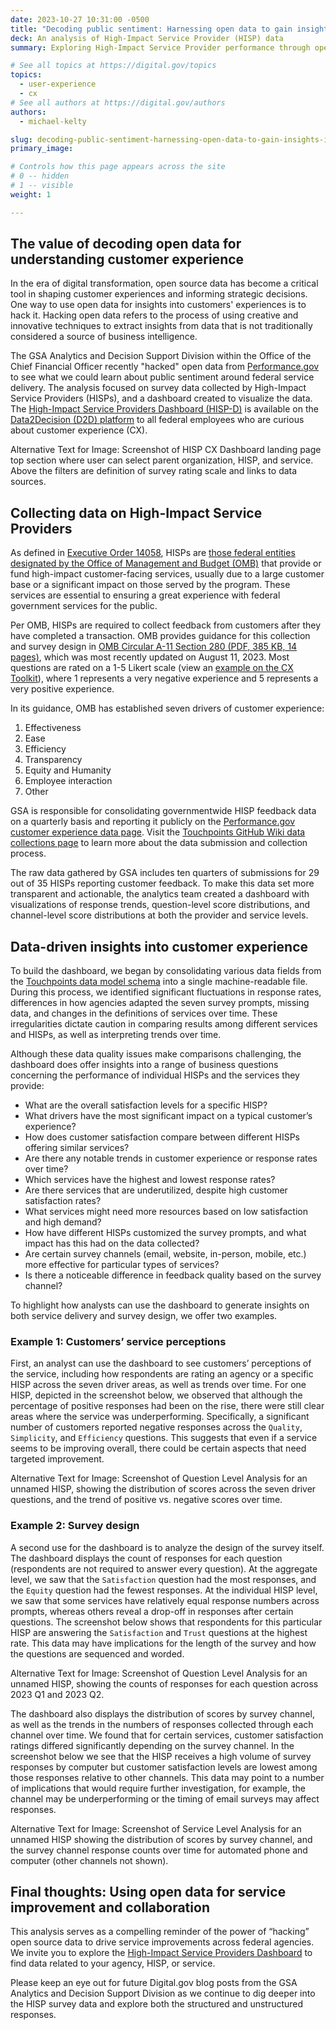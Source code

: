```yaml
---
date: 2023-10-27 10:31:00 -0500
title: "Decoding public sentiment: Harnessing open data to gain insights into service delivery"
deck: An analysis of High-Impact Service Provider (HISP) data
summary: Exploring High-Impact Service Provider performance through open source data analysis to enhance customer experience with federal services.

# See all topics at https://digital.gov/topics
topics:
  - user-experience
  - cx
# See all authors at https://digital.gov/authors
authors:
  - michael-kelty

slug: decoding-public-sentiment-harnessing-open-data-to-gain-insights-into-service-delivery
primary_image: 

# Controls how this page appears across the site
# 0 -- hidden
# 1 -- visible
weight: 1

---
```


## The value of decoding open data for understanding customer experience 

In the era of digital transformation, open source data has become a critical tool in shaping customer experiences and informing strategic decisions. One way to use open data for insights into customers' experiences is to hack it. Hacking open data refers to the process of using creative and innovative techniques to extract insights from data that is not traditionally considered a source of business intelligence.

The GSA Analytics and Decision Support Division within the Office of the Chief Financial Officer recently "hacked" open data from [Performance.gov](https://www.performance.gov/cx/hisps/) to see what we could learn about public sentiment around federal service delivery. The analysis focused on survey data collected by High-Impact Service Providers (HISPs), and a dashboard created to visualize the data. The [High-Impact Service Providers Dashboard (HISP-D)](https://d2d.gsa.gov/report/hisp-cx-dashboard) is available on the [Data2Decision (D2D) platform](https://d2d.gsa.gov/) to all federal employees who are curious about customer experience (CX).

Alternative Text for Image: Screenshot of HISP CX Dashboard landing page top section where user can select parent organization, HISP, and service. Above the filters are definition of survey rating scale and links to data sources.

## Collecting data on High-Impact Service Providers

As defined in [Executive Order 14058](https://www.whitehouse.gov/briefing-room/presidential-actions/2021/12/13/executive-order-on-transforming-federal-customer-experience-and-service-delivery-to-rebuild-trust-in-government/), HISPs are [those federal entities designated by the Office of Management and Budget (OMB)](https://www.performance.gov/cx/hisps/) that provide or fund high-impact customer-facing services, usually due to a large customer base or a significant impact on those served by the program. These services are essential to ensuring a great experience with federal government services for the public.

Per OMB, HISPs are required to collect feedback from customers after they have completed a transaction. OMB provides guidance for this collection and survey design in [OMB Circular A-11 Section 280 (PDF, 385 KB, 14 pages)](https://www.whitehouse.gov/wp-content/uploads/2018/06/s280.pdf), which was most recently updated on August 11, 2023. Most questions are rated on a 1-5 Likert scale (view an [example on the CX Toolkit](https://digital.gov/resources/customer-experience-toolkit/#measurement)), where 1 represents a very negative experience and 5 represents a very positive experience.

In its guidance, OMB has established seven drivers of customer experience:

1. Effectiveness
2. Ease
3. Efficiency
4. Transparency
5. Equity and Humanity
6. Employee interaction
7. Other

GSA is responsible for consolidating governmentwide HISP feedback data on a quarterly basis and reporting it publicly on the [Performance.gov customer experience data page](https://www.performance.gov/cx/data/). Visit the [Touchpoints GitHub Wiki data collections page](https://github.com/GSA/touchpoints/wiki/Data-Collections) to learn more about the data submission and collection process.

The raw data gathered by GSA includes ten quarters of submissions for 29 out of 35 HISPs reporting customer feedback. To make this data set more transparent and actionable, the analytics team created a dashboard with visualizations of response trends, question-level score distributions, and channel-level score distributions at both the provider and service levels. 

## Data-driven insights into customer experience

To build the dashboard, we began by consolidating various data fields from the [Touchpoints data model schema](https://github.com/GSA/touchpoints/wiki/Data-Model) into a single machine-readable file. During this process, we identified significant fluctuations in response rates, differences in how agencies adapted the seven survey prompts, missing data, and changes in the definitions of services over time. These irregularities dictate caution in comparing results among different services and HISPs, as well as interpreting trends over time.

Although these data quality issues make comparisons challenging, the dashboard does offer insights into a range of business questions concerning the performance of individual HISPs and the services they provide:

* What are the overall satisfaction levels for a specific HISP? 
* What drivers have the most significant impact on a typical customer’s experience?
* How does customer satisfaction compare between different HISPs offering similar services?
* Are there any notable trends in customer experience or response rates over time?
* Which services have the highest and lowest response rates?
* Are there services that are underutilized, despite high customer satisfaction rates?
* What services might need more resources based on low satisfaction and high demand?
* How have different HISPs customized the survey prompts, and what impact has this had on the data collected?
* Are certain survey channels (email, website, in-person, mobile, etc.) more effective for particular types of services?
* Is there a noticeable difference in feedback quality based on the survey channel?

To highlight how analysts can use the dashboard to generate insights on both service delivery and survey design, we offer two examples.

### Example 1: Customers’ service perceptions

First, an analyst can use the dashboard to see customers’ perceptions of the service, including how respondents are rating an agency or a specific HISP across the seven driver areas, as well as trends over time. For one HISP, depicted in the screenshot below, we observed that although the percentage of positive responses had been on the rise, there were still clear areas where the service was underperforming. Specifically, a significant number of customers reported negative responses across the `Quality`, `Simplicity`, and `Efficiency` questions. This suggests that even if a service seems to be improving overall, there could be certain aspects that need targeted improvement.

Alternative Text for Image: Screenshot of Question Level Analysis for an unnamed HISP, showing the distribution of scores across the seven driver questions, and the trend of positive vs. negative scores over time.

### Example 2: Survey design

A second use for the dashboard is to analyze the design of the survey itself. The dashboard displays the count of responses for each question (respondents are not required to answer every question). At the aggregate level, we saw that the `Satisfaction` question had the most responses, and the `Equity` question had the fewest responses. At the individual HISP level, we saw that some services have relatively equal response numbers across prompts, whereas others reveal a drop-off in responses after certain questions. The screenshot below shows that respondents for this particular HISP are answering the `Satisfaction` and `Trust` questions at the highest rate. This data may have implications for the length of the survey and how the questions are sequenced and worded. 

Alternative Text for Image: Screenshot of Question Level Analysis for an unnamed HISP, showing the counts of responses for each question across 2023 Q1 and 2023 Q2.

The dashboard also displays the distribution of scores by survey channel, as well as the trends in the numbers of responses collected through each channel over time. We found that for certain services, customer satisfaction ratings differed significantly depending on the survey channel. In the screenshot below we see that the HISP receives a high volume of survey responses by computer but customer satisfaction levels are lowest among those responses relative to other channels. This data may point to a number of implications that would require further investigation, for example, the channel may be underperforming or the timing of email surveys may affect responses.

Alternative Text for Image: Screenshot of Service Level Analysis for an unnamed HISP showing the distribution of scores by survey channel, and the survey channel response counts over time for automated phone and computer (other channels not shown).

## Final thoughts: Using open data for service improvement and collaboration

This analysis serves as a compelling reminder of the power of “hacking” open source data to drive service improvements across federal agencies. We invite you to explore the [High-Impact Service Providers Dashboard](https://d2d.gsa.gov/report/hisp-cx-dashboard) to find data related to your agency, HISP, or service.

Please keep an eye out for future Digital.gov blog posts from the GSA Analytics and Decision Support Division as we continue to dig deeper into the HISP survey data and explore both the structured and unstructured responses.
